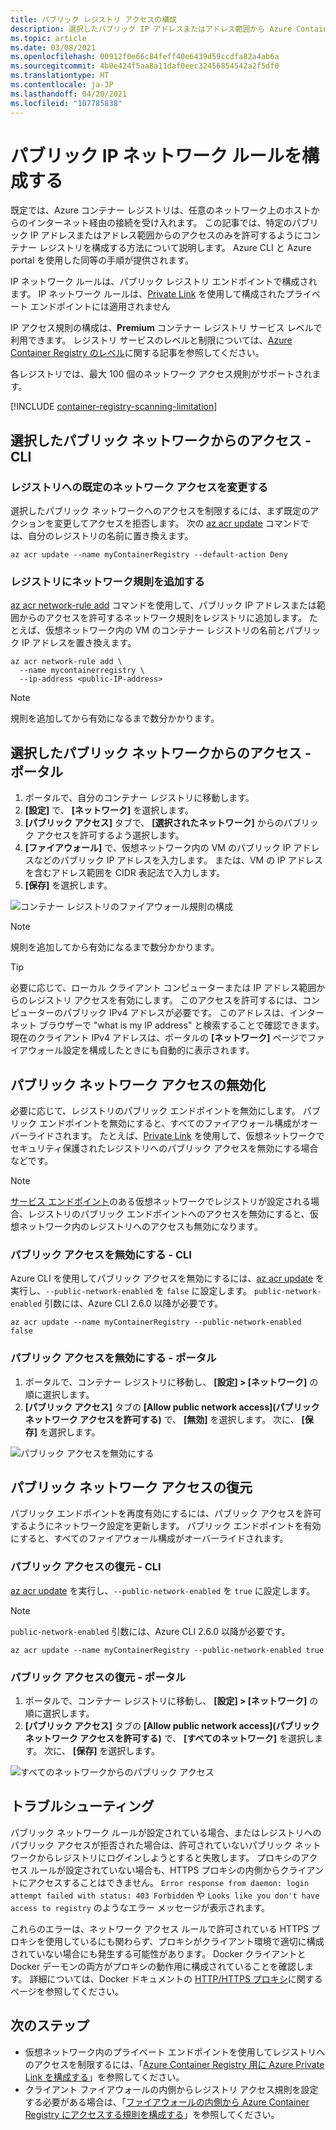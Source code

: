 ```yaml
---
title: パブリック レジストリ アクセスの構成
description: 選択したパブリック IP アドレスまたはアドレス範囲から Azure Container Registry へのアクセスを有効にする IP ルールを構成します。
ms.topic: article
ms.date: 03/08/2021
ms.openlocfilehash: 00912f0e66c84feff40e6439d59ccdfa82a4ab6a
ms.sourcegitcommit: 4b0e424f5aa8a11daf0eec32456854542a2f5df0
ms.translationtype: HT
ms.contentlocale: ja-JP
ms.lasthandoff: 04/20/2021
ms.locfileid: "107785838"
---
```

# <a name="configure-public-ip-network-rules"></a>パブリック IP ネットワーク ルールを構成する

既定では、Azure コンテナー レジストリは、任意のネットワーク上のホストからのインターネット経由の接続を受け入れます。 この記事では、特定のパブリック IP アドレスまたはアドレス範囲からのアクセスのみを許可するようにコンテナー レジストリを構成する方法について説明します。 Azure CLI と Azure portal を使用した同等の手順が提供されます。

IP ネットワーク ルールは、パブリック レジストリ エンドポイントで構成されます。 IP ネットワーク ルールは、[Private Link](container-registry-private-link.md) を使用して構成されたプライベート エンドポイントには適用されません

IP アクセス規則の構成は、**Premium** コンテナー レジストリ サービス レベルで利用できます。 レジストリ サービスのレベルと制限については、[Azure Container Registry のレベル](container-registry-skus.md)に関する記事を参照してください。

各レジストリでは、最大 100 個のネットワーク アクセス規則がサポートされます。

[!INCLUDE [container-registry-scanning-limitation](../../includes/container-registry-scanning-limitation.md)]

## <a name="access-from-selected-public-network---cli"></a>選択したパブリック ネットワークからのアクセス - CLI

### <a name="change-default-network-access-to-registry"></a>レジストリへの既定のネットワーク アクセスを変更する

選択したパブリック ネットワークへのアクセスを制限するには、まず既定のアクションを変更してアクセスを拒否します。 次の [az acr update][az-acr-update] コマンドでは、自分のレジストリの名前に置き換えます。

```azurecli
az acr update --name myContainerRegistry --default-action Deny
```

### <a name="add-network-rule-to-registry"></a>レジストリにネットワーク規則を追加する

[az acr network-rule add][az-acr-network-rule-add] コマンドを使用して、パブリック IP アドレスまたは範囲からのアクセスを許可するネットワーク規則をレジストリに追加します。 たとえば、仮想ネットワーク内の VM のコンテナー レジストリの名前とパブリック IP アドレスを置き換えます。

```azurecli
az acr network-rule add \
  --name mycontainerregistry \
  --ip-address <public-IP-address>
```

> [!NOTE]
> 規則を追加してから有効になるまで数分かかります。

## <a name="access-from-selected-public-network---portal"></a>選択したパブリック ネットワークからのアクセス - ポータル

1. ポータルで、自分のコンテナー レジストリに移動します。
1. **[設定]** で、 **[ネットワーク]** を選択します。
1. **[パブリック アクセス]** タブで、 **[選択されたネットワーク]** からのパブリック アクセスを許可するよう選択します。
1. **[ファイアウォール]** で、仮想ネットワーク内の VM のパブリック IP アドレスなどのパブリック IP アドレスを入力します。 または、VM の IP アドレスを含むアドレス範囲を CIDR 表記法で入力します。
1. **[保存]** を選択します。

![コンテナー レジストリのファイアウォール規則の構成][acr-access-selected-networks]

> [!NOTE]
> 規則を追加してから有効になるまで数分かかります。

> [!TIP]
> 必要に応じて、ローカル クライアント コンピューターまたは IP アドレス範囲からのレジストリ アクセスを有効にします。 このアクセスを許可するには、コンピューターのパブリック IPv4 アドレスが必要です。 このアドレスは、インターネット ブラウザーで "what is my IP address" と検索することで確認できます。 現在のクライアント IPv4 アドレスは、ポータルの **[ネットワーク]** ページでファイアウォール設定を構成したときにも自動的に表示されます。

## <a name="disable-public-network-access"></a>パブリック ネットワーク アクセスの無効化

必要に応じて、レジストリのパブリック エンドポイントを無効にします。 パブリック エンドポイントを無効にすると、すべてのファイアウォール構成がオーバーライドされます。 たとえば、[Private Link](container-registry-private-link.md) を使用して、仮想ネットワークでセキュリティ保護されたレジストリへのパブリック アクセスを無効にする場合などです。

> [!NOTE]
> [サービス エンドポイント](container-registry-vnet.md)のある仮想ネットワークでレジストリが設定される場合、レジストリのパブリック エンドポイントへのアクセスを無効にすると、仮想ネットワーク内のレジストリへのアクセスも無効になります。

### <a name="disable-public-access---cli"></a>パブリック アクセスを無効にする - CLI

Azure CLI を使用してパブリック アクセスを無効にするには、[az acr update][az-acr-update] を実行し、`--public-network-enabled` を `false` に設定します。 `public-network-enabled` 引数には、Azure CLI 2.6.0 以降が必要です。 

```azurecli
az acr update --name myContainerRegistry --public-network-enabled false
```

### <a name="disable-public-access---portal"></a>パブリック アクセスを無効にする - ポータル

1. ポータルで、コンテナー レジストリに移動し、 **[設定] > [ネットワーク]** の順に選択します。
1. **[パブリック アクセス]** タブの **[Allow public network access]\(パブリック ネットワーク アクセスを許可する\)** で、 **[無効]** を選択します。 次に、 **[保存]** を選択します。

![パブリック アクセスを無効にする][acr-access-disabled]


## <a name="restore-public-network-access"></a>パブリック ネットワーク アクセスの復元

パブリック エンドポイントを再度有効にするには、パブリック アクセスを許可するようにネットワーク設定を更新します。 パブリック エンドポイントを有効にすると、すべてのファイアウォール構成がオーバーライドされます。 

### <a name="restore-public-access---cli"></a>パブリック アクセスの復元 - CLI

[az acr update][az-acr-update] を実行し、`--public-network-enabled` を `true` に設定します。 

> [!NOTE]
> `public-network-enabled` 引数には、Azure CLI 2.6.0 以降が必要です。 

```azurecli
az acr update --name myContainerRegistry --public-network-enabled true
```

### <a name="restore-public-access---portal"></a>パブリック アクセスの復元 - ポータル

1. ポータルで、コンテナー レジストリに移動し、 **[設定] > [ネットワーク]** の順に選択します。
1. **[パブリック アクセス]** タブの **[Allow public network access]\(パブリック ネットワーク アクセスを許可する\)** で、 **[すべてのネットワーク]** を選択します。 次に、 **[保存]** を選択します。

![すべてのネットワークからのパブリック アクセス][acr-access-all-networks]

## <a name="troubleshoot"></a>トラブルシューティング

パブリック ネットワーク ルールが設定されている場合、またはレジストリへのパブリック アクセスが拒否された場合は、許可されていないパブリック ネットワークからレジストリにログインしようとすると失敗します。 プロキシのアクセス ルールが設定されていない場合も、HTTPS プロキシの内側からクライアントにアクセスすることはできません。 `Error response from daemon: login attempt failed with status: 403 Forbidden` や `Looks like you don't have access to registry` のようなエラー メッセージが表示されます。

これらのエラーは、ネットワーク アクセス ルールで許可されている HTTPS プロキシを使用しているにも関わらず、プロキシがクライアント環境で適切に構成されていない場合にも発生する可能性があります。 Docker クライアントと Docker デーモンの両方がプロキシの動作用に構成されていることを確認します。 詳細については、Docker ドキュメントの [HTTP/HTTPS プロキシ](https://docs.docker.com/config/daemon/systemd/#httphttps-proxy)に関するページを参照してください。


## <a name="next-steps"></a>次のステップ

* 仮想ネットワーク内のプライベート エンドポイントを使用してレジストリへのアクセスを制限するには、「[Azure Container Registry 用に Azure Private Link を構成する](container-registry-private-link.md)」を参照してください。
* クライアント ファイアウォールの内側からレジストリ アクセス規則を設定する必要がある場合は、「[ファイアウォールの内側から Azure Container Registry にアクセスする規則を構成する](container-registry-firewall-access-rules.md)」を参照してください。

[az-acr-login]: /cli/azure/acr#az_acr_login
[az-acr-network-rule-add]: /cli/azure/acr/network-rule/#az_acr_network_rule_add
[az-acr-network-rule-remove]: /cli/azure/acr/network-rule/#az_acr_network_rule_remove
[az-acr-network-rule-list]: /cli/azure/acr/network-rule/#az_acr_network_rule_list
[az-acr-run]: /cli/azure/acr#az_acr_run
[az-acr-update]: /cli/azure/acr#az_acr_update
[quickstart-portal]: container-registry-get-started-portal.md
[quickstart-cli]: container-registry-get-started-azure-cli.md
[azure-portal]: https://portal.azure.com

[acr-access-selected-networks]: ./media/container-registry-access-selected-networks/acr-access-selected-networks.png
[acr-access-disabled]: ./media/container-registry-access-selected-networks/acr-access-disabled.png
[acr-access-all-networks]: ./media/container-registry-access-selected-networks/acr-access-all-networks.png
